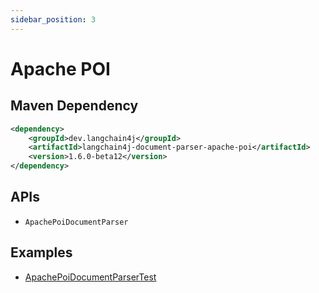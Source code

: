 ```yaml
---
sidebar_position: 3
---
```


# Apache POI


## Maven Dependency

```xml
<dependency>
    <groupId>dev.langchain4j</groupId>
    <artifactId>langchain4j-document-parser-apache-poi</artifactId>
    <version>1.6.0-beta12</version>
</dependency>
```


## APIs

- `ApachePoiDocumentParser`


## Examples

- [ApachePoiDocumentParserTest](https://github.com/langchain4j/langchain4j/blob/main/document-parsers/langchain4j-document-parser-apache-poi/src/test/java/dev/langchain4j/data/document/parser/apache/poi/ApachePoiDocumentParserTest.java)
